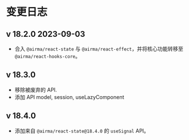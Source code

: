 # 变更日志

## v 18.2.0 2023-09-03

* 合入 `@airma/react-state` 与 `@airma/react-effect`，并将核心功能转移至 `@airma/react-hooks-core`。

## v 18.3.0

* 移除被废弃的 API.
* 添加 API model, session, useLazyComponent

## v 18.4.0

* 添加来自 `@airma/react-state@18.4.0` 的 `useSignal` API。